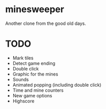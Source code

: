 # minesweeper

Another clone from the good old days.

# TODO

- Mark tiles
- Detect game ending
- Double click
- Graphic for the mines
- Sounds
- Animated popping (including double click)
- Time and mine counters
- New game options
- Highscore
